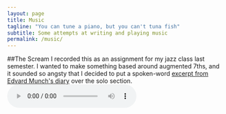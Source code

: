 ```yaml
---
layout: page
title: Music
tagline: "You can tune a piano, but you can't tuna fish"
subtitle: Some attempts at writing and playing music
permalink: /music/
---
```

##The Scream
I recorded this as an assignment for my jazz class last semester. I wanted to make something based around augmented 7ths, and it sounded so angsty that I decided to put a spoken-word [excerpt from Edvard Munch's diary](https://en.wikipedia.org/wiki/The_Scream#Sources_of_inspiration) over the solo section.
<audio controls class="audio-embed">
  <source src="/assets/scream.wav" type="audio/mpeg">
  Your browser does not support the audio element.
</audio>
